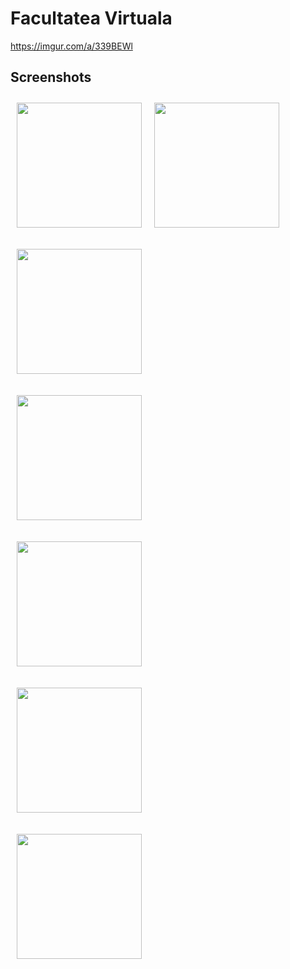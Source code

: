 # Facultatea Virtuala

https://imgur.com/a/339BEWl

## Screenshots

[<img src="https://i.imgur.com/gkLl9gq.png" align="left"
width="200"
    hspace="10" vspace="10">](https://i.imgur.com/gkLl9gq.png)

[<img src="https://i.imgur.com/IVg59UC.png" align="center"
width="200"
    hspace="10" vspace="10">](https://i.imgur.com/IVg59UC.png)

[<img src="https://i.imgur.com/wcluQPg.jpg" align="center"
width="200"
    hspace="10" vspace="10">](https://i.imgur.com/wcluQPg.jpg)

[<img src="https://i.imgur.com/XHlDVyl.png" align="center"
width="200"
    hspace="10" vspace="10">](https://i.imgur.com/XHlDVyl.png)    

[<img src="https://i.imgur.com/oeABGFn.png" align="center"
width="200"
    hspace="10" vspace="10">](https://i.imgur.com/oeABGFn.png)    

[<img src="https://i.imgur.com/dmdjbIl.png" align="center"
width="200"
    hspace="10" vspace="10">](https://i.imgur.com/dmdjbIl.png)  

[<img src="https://i.imgur.com/RZV77fn.png" align="center"
width="200"
    hspace="10" vspace="10">](https://i.imgur.com/RZV77fn.png)  

